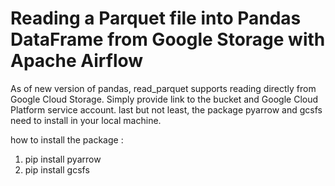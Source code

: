 # Reading a Parquet file into Pandas DataFrame from Google Storage with Apache Airflow
As of new version of pandas, read_parquet supports reading directly from Google Cloud Storage. Simply provide link to the bucket and Google Cloud Platform service account. 
last but not least, the package pyarrow and gcsfs need to install in your local machine.

how to install the package :
1. pip install pyarrow
2. pip install gcsfs
